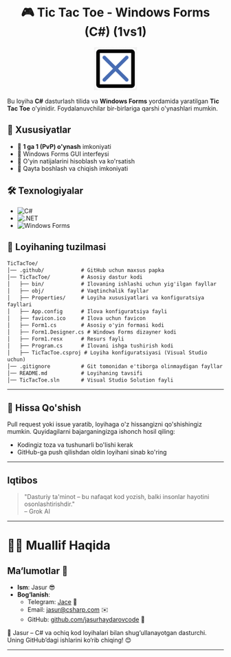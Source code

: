 <div align="center">

# 🎮 Tic Tac Toe - Windows Forms (C#) (1vs1)

<img src=".github/x.png" width="100">

</div>

Bu loyiha **C#** dasturlash tilida va **Windows Forms** yordamida yaratilgan **Tic Tac Toe** o'yinidir. Foydalanuvchilar bir-birlariga qarshi o'ynashlari mumkin.

## 📌 Xususiyatlar
- 🔹 **1 ga 1 (PvP) o'ynash** imkoniyati
- 🔹 Windows Forms GUI interfeysi
- 🔹 O'yin natijalarini hisoblash va ko'rsatish
- 🔹 Qayta boshlash va chiqish imkoniyati

## 🛠 Texnologiyalar
- ![C#](https://img.shields.io/badge/C%23-239120?style=for-the-badge&logo=csharp&logoColor=white)
- ![.NET](https://img.shields.io/badge/.NET-512BD4?style=for-the-badge&logo=dotnet&logoColor=white)
- ![Windows Forms](https://img.shields.io/badge/Windows%20Forms-0078D7?style=for-the-badge&logo=windows&logoColor=white)

## 📂 Loyihaning tuzilmasi

```plaintext
TicTacToe/
│── .github/            # GitHub uchun maxsus papka
│── TicTacToe/          # Asosiy dastur kodi
│   ├── bin/            # Ilovaning ishlashi uchun yig'ilgan fayllar
│   ├── obj/            # Vaqtinchalik fayllar
│   ├── Properties/     # Loyiha xususiyatlari va konfiguratsiya fayllari
│   ├── App.config      # Ilova konfiguratsiya fayli
│   ├── favicon.ico     # Ilova uchun favicon
│   ├── Form1.cs        # Asosiy o'yin formasi kodi
│   ├── Form1.Designer.cs # Windows Forms dizayner kodi
│   ├── Form1.resx      # Resurs fayli
│   ├── Program.cs      # Ilovani ishga tushirish kodi
│   ├── TicTacToe.csproj # Loyiha konfiguratsiyasi (Visual Studio uchun)
│── .gitignore          # Git tomonidan e'tiborga olinmaydigan fayllar
│── README.md           # Loyihaning tavsifi
│── TicTacToe.sln       # Visual Studio Solution fayli
```

---

## 🤝 Hissa Qo'shish
Pull request yoki issue yaratib, loyihaga o'z hissangizni qo'shishingiz mumkin. Quyidagilarni bajarganingizga ishonch hosil qiling:

- Kodingiz toza va tushunarli bo'lishi kerak
- GitHub-ga push qilishdan oldin loyihani sinab ko'ring

---

## Iqtibos
> "Dasturiy ta'minot – bu nafaqat kod yozish, balki insonlar hayotini osonlashtirishdir."  
> – Grok AI

---

# 👨‍💻 Muallif Haqida

## Ma‘lumotlar 🌟
- **Ism**: Jasur 😎  
- **Bog‘lanish**:  
  - Telegram: [Jace](https://t.me/KanYonA) 📱  
  - Email: [jasur@csharp.com](mailto:jasurhaydarovocde@gmail.com) ✉️  
  - GitHub: [github.com/jasurhaydarovcode](https://github.com/jasurhaydarovcode) 🐙

🚀 Jasur – C# va ochiq kod loyihalari bilan shug‘ullanayotgan dasturchi. Uning GitHub’dagi ishlarini ko‘rib chiqing! 😊

---

